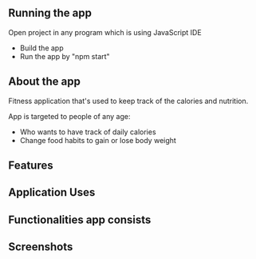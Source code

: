## Running the app

Open project in any program which is using JavaScript IDE

- Build the app
- Run the app by "npm start"

## About the app

Fitness application that's used to keep track of the calories and nutrition.

App is targeted to people of any age: 
- Who wants to have track of daily calories
- Change food habits to gain or lose body weight

## Features

## Application Uses

## Functionalities app consists

## Screenshots